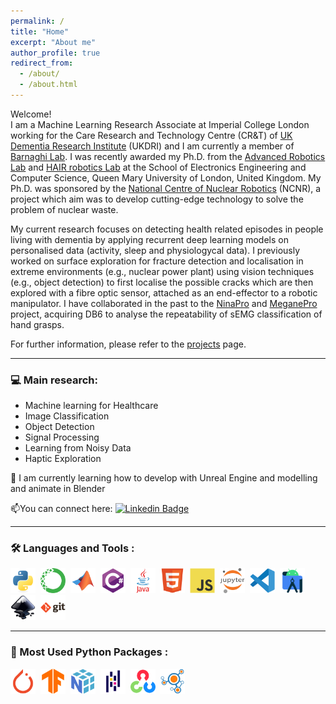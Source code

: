 ```yaml
---
permalink: /
title: "Home"
excerpt: "About me"
author_profile: true
redirect_from: 
  - /about/
  - /about.html
---
```

Welcome!<br/>
I am a Machine Learning Research Associate at Imperial College London working for the Care Research and Technology Centre (CR&T) of [UK Dementia Research Institute](https://ukdri.ac.uk/) (UKDRI) and I am currently a member of [Barnaghi Lab](https://barnaghi-machine-intelligence-lab.github.io/).
I was recently awarded my Ph.D. from the [Advanced Robotics Lab](https://www.qmul.ac.uk/robotics/) and [HAIR robotics Lab](https://hair-robotics.qmul.ac.uk/)
at the School of Electronics Engineering and Computer Science, Queen Mary University of London, United Kingdom. 
My Ph.D. was sponsored by the [National Centre of Nuclear Robotics](https://www.ncnr.org.uk/) (NCNR), a project which aim was to develop cutting-edge technology to solve the problem of nuclear waste. <br/> 

My current research focuses on detecting health related episodes in people living with dementia by applying recurrent deep learning models on personalised data (activity, sleep and physiologycal data).
I previously worked on surface exploration for fracture detection and localisation in extreme environments (e.g., nuclear power plant) using vision techniques (e.g., object detection) to first localise the possible cracks which are then explored with a fibre optic sensor, attached as an end-effector to a robotic manipulator.
I have collaborated in the past to the [NinaPro](http://ninapro.hevs.ch/) and [MeganePro](http://ninapro.hevs.ch/MeganePro) project, acquiring DB6 to analyse the repeatability of sEMG classification of hand grasps.

For further information, please refer to the [projects](projects) page.

---
### :computer: Main research:
  - Machine learning for Healthcare
  - Image Classification
  - Object Detection
  - Signal Processing
  - Learning from Noisy Data
  - Haptic Exploration 

:seedling: I am currently learning how to develop with Unreal Engine and modelling and animate in Blender

:mailbox:You can connect here: [![Linkedin Badge](https://img.shields.io/badge/-Linkedin-blue?style=flat&logo=Linkedin&logoColor=white)](https://www.linkedin.com/in/francesca-palermo-a9107a40/)

---


### :hammer_and_wrench: Languages and Tools :
<div>
  <img src="https://github.com/devicons/devicon/blob/master/icons/python/python-original.svg?raw=true" title="Python" alt="Python" width="40" height="40"/>&nbsp;
  <img src="https://github.com/devicons/devicon/blob/master/icons/anaconda/anaconda-original.svg?raw=true" title="Anaconda" alt="Anaconda" width="40" height="40"/>&nbsp;
  <img src="https://github.com/devicons/devicon/blob/master/icons/matlab/matlab-original.svg?raw=true" title="Matlab" alt="Matlab" width="40" height="40"/>&nbsp;
  <img src="https://github.com/devicons/devicon/blob/master/icons/csharp/csharp-original.svg?raw=true" title="Csharp" alt="Csharp" width="40" height="40"/>&nbsp;
  <img src="https://github.com/devicons/devicon/blob/master/icons/java/java-original-wordmark.svg?raw=true" title="Java" alt="Java" width="40" height="40"/>&nbsp;
  <img src="https://github.com/devicons/devicon/blob/master/icons/html5/html5-original.svg?raw=true" title="HTML5" alt="HTML" width="40" height="40"/>&nbsp;
  <img src="https://github.com/devicons/devicon/blob/master/icons/javascript/javascript-original.svg?raw=true" title="JavaScript" alt="JavaScript" width="40" height="40"/>&nbsp;
  <img src="https://github.com/devicons/devicon/blob/master/icons/jupyter/jupyter-original-wordmark.svg?raw=true" title="Jupyter" alt="Jupyter" width="40" height="40"/>&nbsp;
  <img src="https://github.com/devicons/devicon/blob/master/icons/vscode/vscode-original.svg?raw=true" title="VSCode" alt="VSCode" width="40" height="40"/>&nbsp;
  <img src="https://github.com/devicons/devicon/blob/master/icons/androidstudio/androidstudio-original.svg?raw=true" title="Android Studio" alt="Android Studio" width="40" height="40"/>&nbsp;
  <img src="https://github.com/devicons/devicon/blob/master/icons/inkscape/inkscape-original.svg?raw=true" title="Inkscape" alt="Inkscape" width="40" height="40"/>&nbsp;
  <img src="https://github.com/devicons/devicon/blob/master/icons/git/git-original-wordmark.svg?raw=true" title="Git" **alt="Git" width="40" height="40"/>
</div>

---

### :snake: Most Used Python Packages :
<div>
  <img src="https://github.com/devicons/devicon/blob/master/icons/pytorch/pytorch-original.svg?raw=true" title="PyTorch" alt="PyTorch" width="40" height="40"/>&nbsp;
  <img src="https://github.com/devicons/devicon/blob/master/icons/tensorflow/tensorflow-original.svg?raw=true" title="Tensorflow" alt="Tensorflow" width="40" height="40"/>&nbsp; 
  <img src="https://github.com/devicons/devicon/blob/master/icons/numpy/numpy-original.svg?raw=true" title="Numpy" alt="Numpy" width="40" height="40"/>&nbsp;
  <img src="https://github.com/devicons/devicon/blob/master/icons/pandas/pandas-original.svg?raw=true" title="Pandas" alt="Pandas" width="40" height="40"/>&nbsp;
  <img src="https://github.com/devicons/devicon/blob/master/icons/opencv/opencv-original.svg?raw=true" title="OpenCV" alt="OpenCV" width="40" height="40"/>&nbsp;
  <img src="https://github.com/devicons/devicon/blob/master/icons/networkx/networkx-original.svg?raw=true" title="Networkx" alt="Networkx" width="40" height="40"/>
</div>